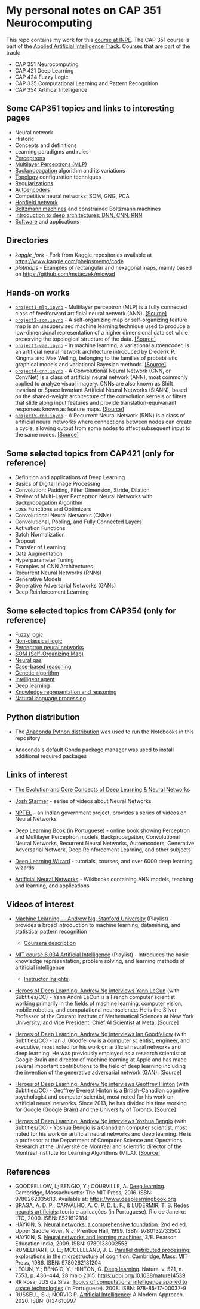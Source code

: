 # My personal notes on CAP 351 Neurocomputing

This repo contains my work for this [course at INPE](http://www.inpe.br/posgraduacao/). The CAP 351 course is part of the [Applied Artificial Intelligence Track](http://www.inpe.br/posgraduacao/cap/catalogo-disciplinas.php). Courses that are part of the track:

- CAP 351 Neurocomputing
- CAP 421 Deep Learning
- CAP 424 Fuzzy Logic
- CAP 335 Computational Learning and Pattern Recognition
- CAP 354 Artifical Intelligence

## Some CAP351 topics and links to interesting pages

- Neural network
- Historic
- Concepts and definitions
- Learning paradigms and rules
- [Perceptrons](https://en.wikipedia.org/wiki/Perceptron)
- [Multilayer Perceptrons (MLP)](https://en.wikipedia.org/wiki/Multilayer_perceptron)
- [Backpropagation](https://en.wikipedia.org/wiki/Backpropagation) algorithm and its variations
- [Topology](https://www.researchgate.net/figure/Neural-network-model-topology-and-layer-configuration-represented-by-a-p-dimensional_fig1_312082939) configuration techniques
- [Regularizations](https://www.analyticsvidhya.com/blog/2018/04/fundamentals-deep-learning-regularization-techniques/)
- [Autoencoders](https://www.analyticsvidhya.com/blog/2021/10/an-introduction-to-autoencoders-for-beginners/)
- Competitive neural networks: SOM, GNG, PCA
- [Hopfield network](https://www.geeksforgeeks.org/hopfield-neural-network/)
- [Boltzmann machines](https://www.geeksforgeeks.org/types-of-boltzmann-machines/) and constrained Boltzmann machines
- [Introduction to deep architectures: DNN, CNN, RNN](https://www.geeksforgeeks.org/difference-between-ann-cnn-and-rnn/)
- [Software](https://en.wikipedia.org/wiki/Neural_network_software) and applications

## Directories

- *kaggle_fork* - Fork from Kaggle repositories available at https://www.kaggle.com/phelpsmemo/code
- *plotmaps* - Examples of rectangular and hexagonal maps, mainly based on https://github.com/mstaczek/miowad

## Hands-on works

- [`project1-mlp.ipynb`](https://github.com/efurlanm/351/blob/main/projecto1-mlp.ipynb) - Multilayer perceptron (MLP) is a fully connected class of feedforward artificial neural network (ANN). [[Source]](https://en.wikipedia.org/wiki/Multilayer_perceptron)
- [`project2-som.ipynb`](https://github.com/efurlanm/351/blob/main/project2-som.ipynb) - A self-organizing map or self-organizing feature map is an unsupervised machine learning technique used to produce a low-dimensional representation of a higher dimensional data set while preserving the topological structure of the data. [[Source]](https://en.wikipedia.org/wiki/Self-organizing_map)
- [`project3-vae.ipynb`](https://github.com/efurlanm/351/blob/main/project3-vae.ipynb) - In machine learning, a variational autoencoder, is an artificial neural network architecture introduced by Diederik P. Kingma and Max Welling, belonging to the families of probabilistic graphical models and variational Bayesian methods. [[Source]](https://en.wikipedia.org/wiki/Variational_autoencoder)
- [`project4-cnn.ipynb`](https://github.com/efurlanm/351/blob/main/project4-cnn.ipynb) - A Convolutional Neural Network (CNN, or ConvNet) is a class of artificial neural network (ANN), most commonly applied to analyze visual imagery. CNNs are also known as Shift Invariant or Space Invariant Artificial Neural Networks (SIANN), based on the shared-weight architecture of the convolution kernels or filters that slide along input features and provide translation-equivariant responses known as feature maps. [[Source]](https://en.wikipedia.org/wiki/Convolutional_neural_network)
- [`project5-rnn.ipynb`](https://github.com/efurlanm/351/blob/main/project5-rnn.ipynb) - A Recurrent Neural Network (RNN) is a class of artificial neural networks where connections between nodes can create a cycle, allowing output from some nodes to affect subsequent input to the same nodes. [[Source]](https://en.wikipedia.org/wiki/Recurrent_neural_network)

## Some selected topics from CAP421 (only for reference)

- Definition and applications of Deep Learning
- Basics of Digital Image Processing
- Convolution: Padding, Filter Dimension, Stride, Dilation
- Review of Multi-Layer Perceptron Neural Networks with Backpropagation Algorithm
- Loss Functions and Optimizers
- Convolutional Neural Networks (CNNs)
- Convolutional, Pooling, and Fully Connected Layers
- Activation Functions
- Batch Normalization
- Dropout
- Transfer of Learning
- Data Augmentation
- Hyperparameter Tuning
- Examples of CNN Architectures
- Recurrent Neural Networks (RNNs)
- Generative Models
- Generative Adversarial Networks (GANs)
- Deep Reinforcement Learning

## Some selected topics from CAP354 (only for reference)

- [Fuzzy logic](https://en.wikipedia.org/wiki/Fuzzy_logic)
- [Non-classical logic](https://en.wikipedia.org/wiki/Non-classical_logic)
- [Perceptron neural networks](https://towardsdatascience.com/what-is-a-perceptron-basics-of-neural-networks-c4cfea20c590)
- [SOM (Self-Organizing Map)](https://en.wikipedia.org/wiki/Self-organizing_map)
- [Neural gas](https://en.wikipedia.org/wiki/Neural_gas)
- [Case-based reasoning](https://en.wikipedia.org/wiki/Case-based_reasoning)
- [Genetic algorithm](https://en.wikipedia.org/wiki/Genetic_algorithm)
- [Intelligent agent](https://en.wikipedia.org/wiki/Intelligent_agent)
- [Deep learning](https://en.wikipedia.org/wiki/Deep_learning)
- [Knowledge representation and reasoning](https://en.wikipedia.org/wiki/Knowledge_representation_and_reasoning)
- [Natural language processing](https://en.wikipedia.org/wiki/Natural_language_processing)

## Python distribution

- The [Anaconda Python distribution](https://www.anaconda.com/products/distribution) was used to run the Notebooks in this repository

- Anaconda's default Conda package manager was used to install additional required packages

## Links of interest

- [The Evolution and Core Concepts of Deep Learning & Neural Networks](https://www.analyticsvidhya.com/blog/2016/08/evolution-core-concepts-deep-learning-neural-networks/)

- [Josh Starmer](https://www.youtube.com/playlist?list=PLblh5JKOoLUIxGDQs4LFFD--41Vzf-ME1) - series of videos about Neural Networks

- [NPTEL](https://www.youtube.com/channel/UCYa1WtI-vb_bx-anHdmpNfA/search?query=neural) - an Indian government project, provides a series of videos on Neural Networks

- [Deep Learning Book](https://www.deeplearningbook.com.br/) (in Portuguese) - online book showing Perceptron and Multilayer Perceptron models, Backpropagation, Convolutional Neural Networks, Recurrent Neural Networks, Autoencoders, Generative Adversarial Network, Deep Reinforcement Learning, and other subjects

- [Deep Learning Wizard](https://www.deeplearningwizard.com) - tutorials, courses, and over 6000 deep learning wizards 

- [Artificial Neural Networks](https://en.wikibooks.org/wiki/Artificial_Neural_Networks) - Wikibooks containing ANN models, teaching and learning, and applications

## Videos of interest

- [Machine Learning — Andrew Ng, Stanford University](https://www.youtube.com/playlist?list=PLLssT5z_DsK-h9vYZkQkYNWcItqhlRJLN) (Playlist) - provides a broad introduction to machine learning, datamining, and statistical pattern recognition
  
  - [Coursera description](https://www.coursera.org/learn/machine-learning)

- [MIT course 6.034 Artificial Intelligence](https://www.youtube.com/playlist?list=PLUl4u3cNGP63gFHB6xb-kVBiQHYe_4hSi) (Playlist) - introduces the basic knowledge representation, problem solving, and learning methods of artificial intelligence
  
  - [Instructor Insights](https://ocw.mit.edu/courses/6-034-artificial-intelligence-fall-2010/pages/instructor-insights/)

- [Heroes of Deep Learning: Andrew Ng interviews Yann LeCun](https://youtu.be/Svb1c6AkRzE) (with Subtitles/CC) - Yann André LeCun is a French computer scientist working primarily in the fields of machine learning, computer vision, mobile robotics, and computational neuroscience. He is the Silver Professor of the Courant Institute of Mathematical Sciences at New York University, and Vice President, Chief AI Scientist at Meta. [[Source]](https://en.wikipedia.org/wiki/Yann_LeCun)

- [Heroes of Deep Learning: Andrew Ng interviews Ian Goodfellow](https://youtu.be/pWAc9B2zJS4) (with Subtitles/CC) - Ian J. Goodfellow is a computer scientist, engineer, and executive, most noted for his work on artificial neural networks and deep learning. He was previously employed as a research scientist at Google Brain and director of machine learning at Apple and has made several important contributions to the field of deep learning including the invention of the generative adversarial network (GAN). [[Source]](https://en.wikipedia.org/wiki/Ian_Goodfellow)

- [Heroes of Deep Learning: Andrew Ng interviews Geoffrey Hinton](https://youtu.be/-eyhCTvrEtE) (with Subtitles/CC) - Geoffrey Everest Hinton is a British-Canadian cognitive psychologist and computer scientist, most noted for his work on artificial neural networks. Since 2013, he has divided his time working for Google (Google Brain) and the University of Toronto. [[Source]](https://en.wikipedia.org/wiki/Geoffrey_Hinton)

- [Heroes of Deep Learning: Andrew Ng interviews Yoshua Bengio](https://youtu.be/pnTLZQhFpaE) (with Subtitles/CC) - Yoshua Bengio is a Canadian computer scientist, most noted for his work on artificial neural networks and deep learning. He is a professor at the Department of Computer Science and Operations Research at the Université de Montréal and scientific director of the Montreal Institute for Learning Algorithms (MILA). [[Source]](https://en.wikipedia.org/wiki/Yoshua_Bengio)

## References

- GOODFELLOW, I.; BENGIO, Y.; COURVILLE, A. [Deep learning](https://www.google.com.br/books/edition/Deep_Learning/Np9SDQAAQBAJ). Cambridge, Massachusetts: The MIT Press, 2016. ISBN: 9780262035613. Available at: https://www.deeplearningbook.org
- BRAGA, A. D. P., CARVALHO, A. C. P. D. L. F., & LUDERMIR, T. B. [Redes neurais artificiais](https://www.skoob.com.br/redes-neurais-artificiais-222201ed300416.html): teoria e aplicações (in Portuguese). Rio de Janeiro: LTC, 2000. ISBN: 8521612184
- HAYKIN, S. [Neural networks: a comprehensive foundation](https://www.google.com.br/books/edition/Neural_Networks/bX4pAQAAMAAJ). 2nd ed ed. Upper Saddle River, N.J: Prentice Hall, 1999. ISBN: 9780132733502
- HAYKIN, S. [Neural networks and learning machines](https://www.google.com.br/books/edition/_/faouAAAAQBAJ), 3/E. Pearson Education India, 2009. ISBN: 9780133002553
- RUMELHART, D. E.; MCCLELLAND, J. L. [Parallel distributed processing: explorations in the microstructure of cognition](https://mitpress.mit.edu/books/parallel-distributed-processing-volume-1). Cambridge, Mass: MIT Press, 1986. ISBN: 9780262181204
- LECUN, Y.; BENGIO, Y.; HINTON, G. [Deep learning](https://www.nature.com/articles/nature14539). Nature, v. 521, n. 7553, p. 436–444, 28 maio 2015. https://doi.org/10.1038/nature14539
- RR Rosa; JDS da Silva. [Topics of computational intelligence applied to space technologies](http://mtc-m16c.sid.inpe.br/col/urlib.net/www/2011/03.29.20.55/doc/mirrorget.cgi?languagebutton=en&metadatarepository=sid.inpe.br/mtc-m18@80/2008/12.19.13.18.16&index=0&serveraddress=mtc-m16c.sid.inpe.br%20804&choice=full&lastupdate=2021:04.14.18.47.25%20sid.inpe.br/mtc-m18@80/2008/03.17.15.17%20marciana%20%7BD%202008%7D&continue=no&keywords=&accent=yes&case=yes&imageflag=0&mirrorgetflag=1) (in Portuguese). 2008. ISBN: 978-85-17-00037-9
- RUSSELL, S J; NORVIG P. [Artificial Intelligence](http://aima.cs.berkeley.edu/): A Modern Approach. 2020. ISBN: 0134610997
